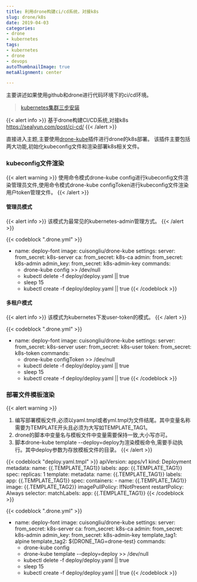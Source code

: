 ```yaml
---
title: 利用drone构建ci/cd系统，对接k8s
slug: drone/k8s
date: 2019-04-03
categories:
- drone
- kubernetes
tags:
- kubernetes
- drone
- devops
autoThumbnailImage: true
metaAlignment: center

---
```

主要讲述如果使用github和drone进行代码环境下的ci/cd环境。
<!--more-->

> [kubernetes集群三步安装](https://sealyun.com/pro/products/)

{{< alert info >}}
基于drone构建CI/CD系统,对接k8s
https://sealyun.com/post/ci-cd/
{{< /alert >}}

直接进入主题,主要使用[drone-kube](https://github.com/cuisongliu/drone-kube)插件进行drone的k8s部署。
该插件主要包括两大功能,初始化kubeconfig文件和渲染部署k8s相关文件。

### kubeconfig文件渲染

{{< alert warning >}}
使用命令模式drone-kube config进行kubeconfig文件渲染管理员文件,使用命令模式drone-kube configToken进行kubeconfig文件渲染用户token管理文件。
{{< /alert >}}

#### 管理员模式

{{< alert info >}}
该模式为最常见的kubernetes-admin管理方式。
{{< /alert >}}

{{< codeblock  ".drone.yml" >}}
- name: deploy-font
  image: cuisongliu/drone-kube
  settings:
    server:
      from_secret: k8s-server
    ca:
      from_secret: k8s-ca
    admin:
      from_secret: k8s-admin
    admin_key:
      from_secret: k8s-admin-key
  commands:
    - drone-kube config  >> /dev/null
    - kubectl delete -f deploy/deploy.yaml || true
    - sleep 15
    - kubectl create -f deploy/deploy.yaml || true
{{< /codeblock >}}

#### 多租户模式

{{< alert info >}}
该模式为kubernetes下发user-token的模式。
{{< /alert >}}

{{< codeblock  ".drone.yml" >}}
- name: deploy-font
  image: cuisongliu/drone-kube
  settings:
    server:
      from_secret: k8s-server
    user:
      from_secret: k8s-user
    token:
      from_secret: k8s-token
  commands:
    - drone-kube configToken  >> /dev/null
    - kubectl delete -f deploy/deploy.yaml || true
    - sleep 15
    - kubectl create -f deploy/deploy.yaml || true
{{< /codeblock >}}

### 部署文件模板渲染

{{< alert warning >}}
1. 编写部署模板文件,必须以yaml.tmpl或者yml.tmpl为文件结尾。其中变量名称需要为TEMPLATE开头且必须为大写如TEMPLATE_TAG1。
2. drone的脚本中变量名与模板文件中变量需要保持一致,大小写亦可。
3. 脚本drone-kube template --deploy=deploy为渲染模板命令,需要手动执行。其中deploy参数为存放模板文件的目录。
{{< /alert >}}

{{< codeblock  "deploy.yaml.tmpl" >}}
apiVersion: apps/v1
kind: Deployment
metadata:
  name: {{.TEMPLATE_TAG1}}
  labels:
    app: {{.TEMPLATE_TAG1}}
spec:
  replicas: 1
  template:
    metadata:
      name: {{.TEMPLATE_TAG1}}
      labels:
        app: {{.TEMPLATE_TAG1}}
    spec:
      containers:
        - name: {{.TEMPLATE_TAG1}}
          image: {{.TEMPLATE_TAG2}}
          imagePullPolicy: IfNotPresent
      restartPolicy: Always
  selector:
    matchLabels:
      app: {{.TEMPLATE_TAG1}}
{{< /codeblock >}}        

{{< codeblock  ".drone.yml" >}}
- name: deploy-font
  image: cuisongliu/drone-kube
  settings:
    server:
      from_secret: k8s-server
    ca:
      from_secret: k8s-ca
    admin:
      from_secret: k8s-admin
    admin_key:
      from_secret: k8s-admin-key
    template_tag1: alpine
    template_tag2: ${DRONE_TAG=drone-test}
  commands:
    - drone-kube config
    - drone-kube template --deploy=deploy >> /dev/null
    - kubectl delete -f deploy/deploy.yaml || true
    - sleep 15
    - kubectl create -f deploy/deploy.yaml || true
{{< /codeblock >}}  
